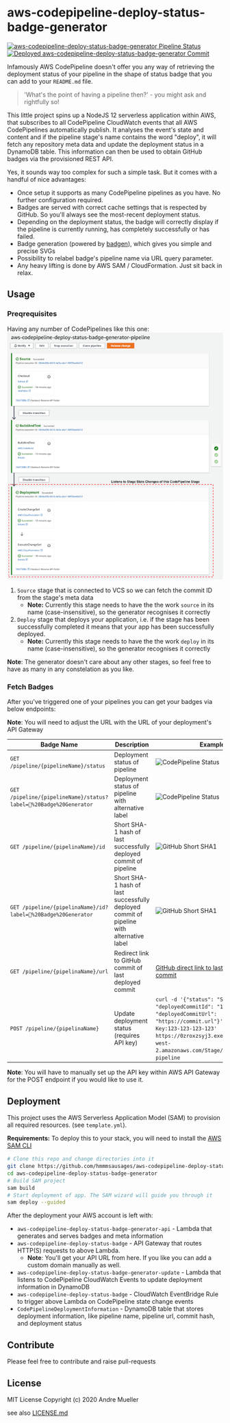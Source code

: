 # aws-codepipeline-deploy-status-badge-generator

[![aws-codepipeline-deploy-status-badge-generator Pipeline Status]( https://0zroxzsyj3.execute-api.eu-west-2.amazonaws.com/Stage//pipeline/aws-codepipeline-deploy-status-badge-generator-pipeline/status?label=aws-codepipeline-deploy-status-badge-generator)](https://eu-central-1.console.aws.amazon.com/codesuite/codepipeline/pipelines/aws-codepipeline-deploy-status-badge-generator-pipeline/view?region=eu-west-2)
[![Deployed aws-codepipeline-deploy-status-badge-generator Commit]( https://0zroxzsyj3.execute-api.eu-west-2.amazonaws.com/Stage//pipeline/aws-codepipeline-deploy-status-badge-generator-pipeline/commit/id?label=aws-codepipeline-deploy-status-badge-generator)]( https://0zroxzsyj3.execute-api.eu-west-2.amazonaws.com/Stage//pipeline/aws-codepipeline-deploy-status-badge-generator-pipeline/commit/url)


Infamously AWS CodePipeline doesn't offer you any way of retrieving the deployment status of your pipeline in the shape of status badge that you can add to your `README.md` file.

>'What's the point of having a pipeline then?' - you might ask and rightfully so!

This little project spins up a NodeJS 12 serverless application within AWS, that subscribes to all CodePipeline CloudWatch events that all AWS CodePipelines automatically publish. It analyses the event's state and content and if the pipeline stage's name contains the word "deploy", it will fetch any repository meta data and update the deployment status in a DynamoDB table.
This information can then be used to obtain GitHub badges via the provisioned REST API.

Yes, it sounds way too complex for such a simple task. But it comes with a handful of nice advantages:

* Once setup it supports as many CodePipeline pipelines as you have. No further configuration required.
* Badges are served with correct cache settings that is respected by GitHub. So you'll always see the most-recent deployment status.
* Depending on the deployment status, the badge will correctly display if the pipeline is currently running, has completely successfully or has failed.
* Badge generation (powered by [badgen](https://github.com/badgen/badgen)), which gives you simple and precise SVGs
* Possibility to relabel badge's pipeline name via URL query parameter.
* Any heavy lifting is done by AWS SAM / CloudFormation. Just sit back in relax.

## Usage

### Preqrequisites

Having any number of CodePipelines like this one:
![Example Pipeline](./images/example-codepipeline.png)

1. `Source` stage that is connected to VCS so we can fetch the commit ID from the stage's meta data
    * **Note:** Currently this stage needs to have the the work `source` in its name (case-insensitive), so the generator recognises it correctly
1. `Deploy` stage that deploys your application, i.e. if the stage has been successfully completed it means that your app has been successfully deployed.
    * **Note:** Currently this stage needs to have the the work `deploy` in its name (case-insensitive), so the generator recognises it correctly

**Note**: The generator doesn't care about any other stages, so feel free to have as many in any constelation as you like.

### Fetch Badges

After you've triggered one of your pipelines you can get your badges via below endpoints:

**Note**: You will need to adjust the URL with the URL of your deployment's API Gateway

| Badge Name | Description | Example   |
|---|---|---|
| `GET /pipeline/{pipelineName}/status` | Deployment status of pipeline   | ![CodePipeline Status]( https://0zroxzsyj3.execute-api.eu-west-2.amazonaws.com/Stage//pipeline/aws-codepipeline-deploy-status-badge-generator-pipeline/status) |
| `GET /pipeline/{pipelineName}/status?label=🦦%20Badge%20Generator` | Deployment status of pipeline with alternative label  | ![CodePipeline Status]( https://0zroxzsyj3.execute-api.eu-west-2.amazonaws.com/Stage//pipeline/aws-codepipeline-deploy-status-badge-generator-pipeline/status?label=🦦%20Badge%20Generator) |
| `GET /pipeline/{pipelinaName}/id`  | Short SHA-1 hash of last successfully deployed commit of pipeline | ![GitHub Short SHA1]( https://0zroxzsyj3.execute-api.eu-west-2.amazonaws.com/Stage//pipeline/aws-codepipeline-deploy-status-badge-generator-pipeline/commit/id) |
| `GET /pipeline/{pipelinaName}/id?label=🦦%20Badge%20Generator`  | Short SHA-1 hash of last successfully deployed commit of pipeline with alternative label | ![GitHub Short SHA1]( https://0zroxzsyj3.execute-api.eu-west-2.amazonaws.com/Stage//pipeline/aws-codepipeline-deploy-status-badge-generator-pipeline/commit/id?label=🦦%20Badge%20Generator) |
| `GET /pipeline/{pipelinaName}/url` | Redirect link to GitHub commit of last deployed commit | [GitHub direct link to last deployed commit]( https://0zroxzsyj3.execute-api.eu-west-2.amazonaws.com/Stage//pipeline/aws-codepipeline-deploy-status-badge-generator-pipeline/commit/url) |
| `POST /pipeline/{pipelinaName}` | Update deployment status (requires API key) | `curl -d '{"status": "SUCCEEDED", "deployedCommitId": "123", "deployedCommitUrl": "https://commit.url"}' -H 'X-API-Key:123-123-123-123'  https://0zroxzsyj3.execute-api.eu-west-2.amazonaws.com/Stage//pipeline/test-pipeline` |

**Note**: You will have to manually set up the API key within AWS API Gateway for the POST endpoint if you would like to use it.

## Deployment

This project uses the AWS Serverless Application Model (SAM) to provision all required resources. (see `template.yml`). 

**Requirements:** To deploy this to your stack, you will need to install the [AWS SAM CLI](https://aws.amazon.com/serverless/sam/)

```bash
# Clone this repo and change directories into it
git clone https://github.com/hmmmsausages/aws-codepipeline-deploy-status-badge-generator
cd aws-codepipeline-deploy-status-badge-generator
# Build SAM project
sam build
# Start deployment of app. The SAM wizard will guide you through it
sam deploy --guided
```

After the deployment your AWS account is left with:

* `aws-codepipeline-deploy-status-badge-generator-api` - Lambda that generates and serves badges and meta information
* `aws-codepipeline-deploy-status-badge` - API Gateway that routes HTTP(S) requests to above Lambda.
  * **Note**: You'll get your API URL from here. If you like you can add a custom domain manually as well.
* `aws-codepipeline-deploy-status-badge-generator-update` - Lambda that listens to CodePipeline CloudWatch Events to update deployment information in DynamoDB
* `aws-codepipeline-deploy-status-badge` - CloudWatch EventBridge Rule to trigger above Lambda on CodePipeline state change events
* `CodePipelineDeploymentInformation` - DynamoDB table that stores deployment information, like pipeline name, pipeline url, commit hash, and deployment status

## Contribute

Please feel free to contribute and raise pull-requests

## License

MIT License
Copyright (c) 2020 Andre Mueller

see also [LICENSE.md](./LICENSE.md)
 